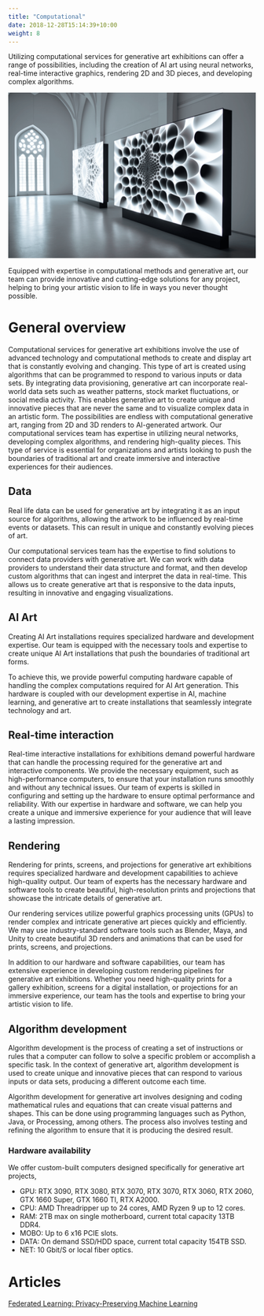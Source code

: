```yaml
---
title: "Computational"
date: 2018-12-28T15:14:39+10:00
weight: 8
---
```


Utilizing computational services for generative art exhibitions can offer a range of possibilities, including the creation of AI art using neural networks, real-time interactive graphics, rendering 2D and 3D pieces, and developing complex algorithms.

![Accounting Services](/images/illustrations/computational.png)

Equipped with expertise in computational methods and generative art, our team can provide innovative and cutting-edge solutions for any project, helping to bring your artistic vision to life in ways you never thought possible.

# General overview

Computational services for generative art exhibitions involve the use of advanced technology and computational methods to create and display art that is constantly evolving and changing. This type of art is created using algorithms that can be programmed to respond to various inputs or data sets. By integrating data provisioning, generative art can incorporate real-world data sets such as weather patterns, stock market fluctuations, or social media activity. This enables generative art to create unique and innovative pieces that are never the same and to visualize complex data in an artistic form. The possibilities are endless with computational generative art, ranging from 2D and 3D renders to AI-generated artwork. Our computational services team has expertise in utilizing neural networks, developing complex algorithms, and rendering high-quality pieces. This type of service is essential for organizations and artists looking to push the boundaries of traditional art and create immersive and interactive experiences for their audiences.

## Data

Real life data can be used for generative art by integrating it as an input source for algorithms, allowing the artwork to be influenced by real-time events or datasets. This can result in unique and constantly evolving pieces of art.

Our computational services team has the expertise to find solutions to connect data providers with generative art. We can work with data providers to understand their data structure and format, and then develop custom algorithms that can ingest and interpret the data in real-time. This allows us to create generative art that is responsive to the data inputs, resulting in innovative and engaging visualizations.

## AI Art

Creating AI Art installations requires specialized hardware and development expertise. Our team is equipped with the necessary tools and expertise to create unique AI Art installations that push the boundaries of traditional art forms.

To achieve this, we provide powerful computing hardware capable of handling the complex computations required for AI Art generation. This hardware is coupled with our development expertise in AI, machine learning, and generative art to create installations that seamlessly integrate technology and art.

## Real-time interaction

Real-time interactive installations for exhibitions demand powerful hardware that can handle the processing required for the generative art and interactive components. We provide the necessary equipment, such as high-performance computers, to ensure that your installation runs smoothly and without any technical issues. Our team of experts is skilled in configuring and setting up the hardware to ensure optimal performance and reliability. With our expertise in hardware and software, we can help you create a unique and immersive experience for your audience that will leave a lasting impression.

## Rendering

Rendering for prints, screens, and projections for generative art exhibitions requires specialized hardware and development capabilities to achieve high-quality output. Our team of experts has the necessary hardware and software tools to create beautiful, high-resolution prints and projections that showcase the intricate details of generative art.

Our rendering services utilize powerful graphics processing units (GPUs) to render complex and intricate generative art pieces quickly and efficiently. We may use industry-standard software tools such as Blender, Maya, and Unity to create beautiful 3D renders and animations that can be used for prints, screens, and projections.

In addition to our hardware and software capabilities, our team has extensive experience in developing custom rendering pipelines for generative art exhibitions. Whether you need high-quality prints for a gallery exhibition, screens for a digital installation, or projections for an immersive experience, our team has the tools and expertise to bring your artistic vision to life.

## Algorithm development

Algorithm development is the process of creating a set of instructions or rules that a computer can follow to solve a specific problem or accomplish a specific task. In the context of generative art, algorithm development is used to create unique and innovative pieces that can respond to various inputs or data sets, producing a different outcome each time.

Algorithm development for generative art involves designing and coding mathematical rules and equations that can create visual patterns and shapes. This can be done using programming languages such as Python, Java, or Processing, among others. The process also involves testing and refining the algorithm to ensure that it is producing the desired result.

### Hardware availability

We offer custom-built computers designed specifically for generative art projects, 

- GPU: RTX 3090, RTX 3080, RTX 3070, RTX 3070, RTX 3060, RTX 2060, GTX 1660 Super, GTX 1660 TI, RTX A2000.
- CPU: AMD Threadripper up to 24 cores, AMD Ryzen 9 up to 12 cores.
- RAM: 2TB max on single motherboard, current total capacity 13TB DDR4.
- MOBO: Up to 6 x16 PCIE slots.
- DATA: On demand SSD/HDD space, current total capacity 154TB SSD.
- NET: 10 Gbit/S or local fiber optics.

# Articles

[Federated Learning: Privacy-Preserving Machine Learning](https://medium.com/generativefinance/federated-learning-privacy-preserving-machine-learning-420b175b90c4)
